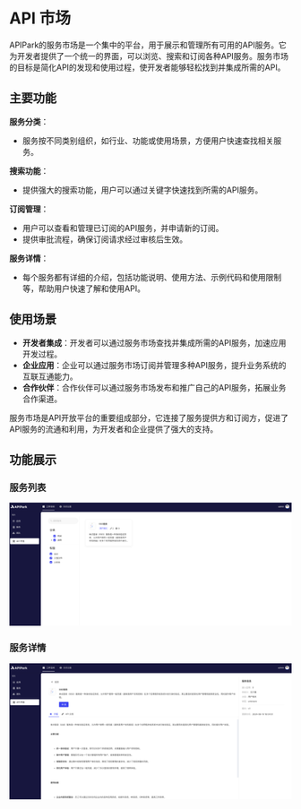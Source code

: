 # API 市场

APIPark的服务市场是一个集中的平台，用于展示和管理所有可用的API服务。它为开发者提供了一个统一的界面，可以浏览、搜索和订阅各种API服务。服务市场的目标是简化API的发现和使用过程，使开发者能够轻松找到并集成所需的API。

## **主要功能**

**服务分类**：

* 服务按不同类别组织，如行业、功能或使用场景，方便用户快速查找相关服务。

**搜索功能**：

* 提供强大的搜索功能，用户可以通过关键字快速找到所需的API服务。

**订阅管理**：

* 用户可以查看和管理已订阅的API服务，并申请新的订阅。
* 提供审批流程，确保订阅请求经过审核后生效。

**服务详情**：

* 每个服务都有详细的介绍，包括功能说明、使用方法、示例代码和使用限制等，帮助用户快速了解和使用API。

## **使用场景**

* **开发者集成**：开发者可以通过服务市场查找并集成所需的API服务，加速应用开发过程。
* **企业应用**：企业可以通过服务市场订阅并管理多种API服务，提升业务系统的互联互通能力。
* **合作伙伴**：合作伙伴可以通过服务市场发布和推广自己的API服务，拓展业务合作渠道。

服务市场是API开放平台的重要组成部分，它连接了服务提供方和订阅方，促进了API服务的流通和利用，为开发者和企业提供了强大的支持。

## 功能展示
### 服务列表

![](images/2024-08-14/d6f3e8a5ef3f639a6f8dc824f0ff7268ace0d3356917b39dc1d74fd8f34b7587.png)  

### 服务详情

![](images/2024-08-14/b434fa4537f9030d1b0772aa5e6099ddbc6a5898ceb8f53eb13e6c6d7d04adaa.png)  
